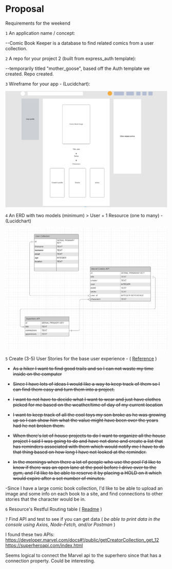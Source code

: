 # Proposal

Requirements for the weekend

`1` An application name / concept:

--Comic Book Keeper is a database to find related comics from a user collection.

`2` A repo for your project 2 (built from express_auth template):

--temporarily titled "mother_goose", based off the Auth template we created. Repo created.

`3` Wireframe for your app - (Lucidchart):

![Webpage wireframe](img/wireframe.png)

`4` An ERD with two models (minimum) > User + 1 Resource (one to many) - (Lucidchart)

![Lucid ER diagram](img/ERD.png)

`5` Create (3-5) User Stories for the base user experience - ( [Reference](https://revelry.co/resources/development/user-stories-that-dont-suck/) )

- ~~As a hiker I want to find good trails and so I can not waste my time inside on the computer~~

- ~~Since I have lots of ideas I would like a way to keep track of them so I can find them easy and turn them into a project.~~

- ~~I want to not have to decide what I want to wear and just have clothes picked for me based on the weather/time of day of my current location~~

- ~~I want to keep track of all the cool toys my son broke as he was growing up so I can show him what the value might have been over the years had he not broken them.~~

- ~~When there's lot of house projects to do I want to organize all the house project I said I was going to do and have not done and create a list that has reminders associated with them which would notify me I have to do that thing based on how long I have not looked at the reminder.~~

- ~~In the mornings when there a lot of people who use the pool I'd like to know if there was an open lane at the pool before I drive over to the gym, and I'd like to be able to reserve it by placing a HOLD on it which would expire after a set number of minutes.~~

-Since I have a large comic book collection, I'd like to be able to upload an image and some info on each book to a site, and find connections to other stories that the character would be in.


`6` Resource's Restful Routing table ( [Readme](https://romebell.gitbook.io/sei-412/node-express/00readme-1/01intro-to-express/00readme#restful-routing) )

`7` Find API and test to see if you can get data ( *be able to print data in the console using Axios, Node-Fetch, and/or Postman* )

I found these two APIs:
https://developer.marvel.com/docs#!/public/getCreatorCollection_get_12
https://superheroapi.com/index.html

Seems logical to connect the Marvel api to the superhero since that has a connection property. Could be interesting. 